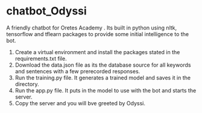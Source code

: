 # chatbot_Odyssi
A friendly chatbot for Oretes Academy .
Its built in python using nltk, tensorflow and tflearn packages to provide some initial intelligence to the bot.

1. Create a virtual environment and install the packages stated in the requirements.txt file.
2. Download the data.json file as its the database source for all keywords and sentences with a few prerecorded responses.
3. Run the training.py file. It generates a trained model and saves it in the directory.
4. Run the app.py file. It puts in the model to use with the bot and starts the server.
5. Copy the server and you will bve greeted by Odyssi.
